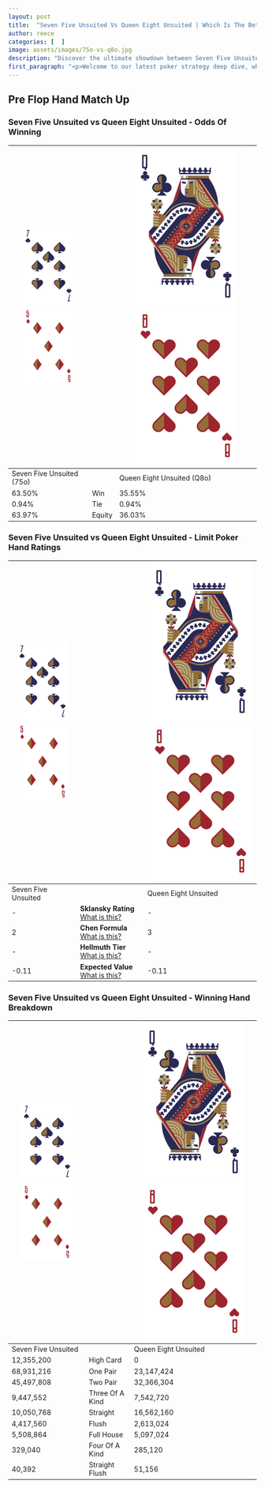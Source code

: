 ```yaml
---
layout: post
title:  "Seven Five Unsuited Vs Queen Eight Unsuited | Which Is The Better Hand In Poker? A Complete Guide"
author: reece
categories: [  ]
image: assets/images/75o-vs-q8o.jpg
description: "Discover the ultimate showdown between Seven Five Unsuited and Queen Eight Unsuited in poker! Uncover the odds, strategies, and scenarios where one hand triumphs over the other. Get ready to up your poker game with this thrilling analysis."
first_paragraph: "<p>Welcome to our latest poker strategy deep dive, where we're pitting two distinct hands against each other in a high-stakes showdown: Seven Five Unsuited vs Queen Eight Unsuited.</p><p>In the dynamic world of poker, every decision counts, and knowing which hand holds the upper hand is key to your success at the table.</p><p>In this article, we'll dissect these two hands, explore the scenarios where one dominates the other, and equip you with the knowledge to make strategic choices that can tip the odds in your favor.</p><p>Get ready to unravel the intriguing dynamics of these poker hands and elevate your game to new heights.</p>"
---
```




[comment]: # (sp0)

## Pre Flop Hand Match Up

<div class="table hand-ratings" markdown="1"> 



### Seven Five Unsuited vs Queen Eight Unsuited - Odds Of Winning


    
| ![image info](assets/images/hand1/7.png) ![image info](assets/images/hand1/5o.png) |  | ![image info](assets/images/hand2/Q.png) ![image info](assets/images/hand2/8o.png) |
| -------- | -------- | -------- |
| Seven Five Unsuited (75o) |  | Queen Eight Unsuited (Q8o) |
| 63.50% | Win | 35.55% |
| 0.94% | Tie | 0.94% |
| 63.97% | Equity | 36.03% |




[comment]: # (sp1)



### Seven Five Unsuited vs Queen Eight Unsuited - Limit Poker Hand Ratings


    
| ![image info](assets/images/hand1/7.png) ![image info](assets/images/hand1/5o.png) |  | ![image info](assets/images/hand2/Q.png) ![image info](assets/images/hand2/8o.png) |
| -------- | -------- | -------- |
| Seven Five Unsuited |  | Queen Eight Unsuited |
| - | **Sklansky Rating** [What is this?](/sklansky-rating-explained) | - |
| 2 | **Chen Formula** [What is this?](/chen-formula-explained) | 3 |
| - | **Hellmuth Tier** [What is this?](/Hellmuth-tier-explained) | - |
| -0.11 | **Expected Value** [What is this?](/expected-value-explained) | -0.11 |




[comment]: # (sp2)



### Seven Five Unsuited vs Queen Eight Unsuited - Winning Hand Breakdown


    
| ![image info](assets/images/hand1/7.png) ![image info](assets/images/hand1/5o.png) |  | ![image info](assets/images/hand2/Q.png) ![image info](assets/images/hand2/8o.png) |
| -------- | -------- | -------- |
| Seven Five Unsuited |  | Queen Eight Unsuited |
| 12,355,200 | High Card | 0 |
| 68,931,216 | One Pair | 23,147,424 |
| 45,497,808 | Two Pair | 32,366,304 |
| 9,447,552 | Three Of A Kind | 7,542,720 |
| 10,050,768 | Straight | 16,562,160 |
| 4,417,560 | Flush | 2,613,024 |
| 5,508,864 | Full House | 5,097,024 |
| 329,040 | Four Of A Kind | 285,120 |
| 40,392 | Straight Flush | 51,156 |




[comment]: # (sp3)



</div>

[comment]: # (sp4)



[comment]: # (sp5)

